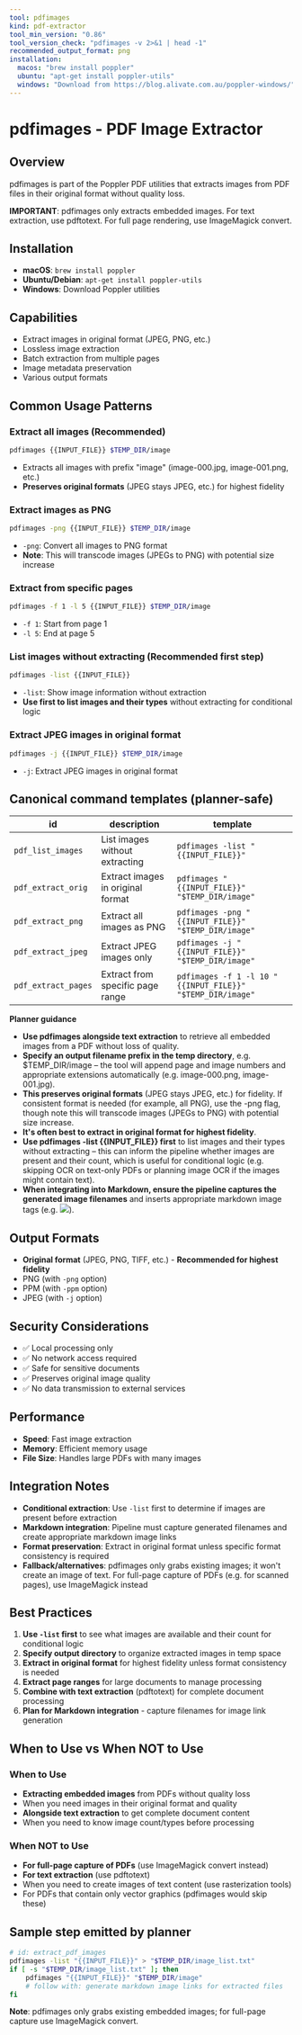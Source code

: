```yaml
---
tool: pdfimages
kind: pdf-extractor
tool_min_version: "0.86"
tool_version_check: "pdfimages -v 2>&1 | head -1"
recommended_output_format: png
installation:
  macos: "brew install poppler"
  ubuntu: "apt-get install poppler-utils"
  windows: "Download from https://blog.alivate.com.au/poppler-windows/"
---
```


# pdfimages - PDF Image Extractor

## Overview

pdfimages is part of the Poppler PDF utilities that extracts images from PDF files in their original format without quality loss.

**IMPORTANT**: pdfimages only extracts embedded images. For text extraction, use pdftotext. For full page rendering, use ImageMagick convert.

## Installation

- **macOS**: `brew install poppler`
- **Ubuntu/Debian**: `apt-get install poppler-utils`
- **Windows**: Download Poppler utilities

## Capabilities

- Extract images in original format (JPEG, PNG, etc.)
- Lossless image extraction
- Batch extraction from multiple pages
- Image metadata preservation
- Various output formats

## Common Usage Patterns

### Extract all images (Recommended)

```bash
pdfimages {{INPUT_FILE}} $TEMP_DIR/image
```

- Extracts all images with prefix "image" (image-000.jpg, image-001.png, etc.)
- **Preserves original formats** (JPEG stays JPEG, etc.) for highest fidelity

### Extract images as PNG

```bash
pdfimages -png {{INPUT_FILE}} $TEMP_DIR/image
```

- `-png`: Convert all images to PNG format
- **Note**: This will transcode images (JPEGs to PNG) with potential size increase

### Extract from specific pages

```bash
pdfimages -f 1 -l 5 {{INPUT_FILE}} $TEMP_DIR/image
```

- `-f 1`: Start from page 1
- `-l 5`: End at page 5

### List images without extracting (Recommended first step)

```bash
pdfimages -list {{INPUT_FILE}}
```

- `-list`: Show image information without extraction
- **Use first to list images and their types** without extracting for conditional logic

### Extract JPEG images in original format

```bash
pdfimages -j {{INPUT_FILE}} $TEMP_DIR/image
```

- `-j`: Extract JPEG images in original format

## Canonical command templates (planner-safe)

| id                | description                          | template |
|-------------------|--------------------------------------|----------|
| `pdf_list_images` | List images without extracting       | `pdfimages -list "{{INPUT_FILE}}"` |
| `pdf_extract_orig`| Extract images in original format    | `pdfimages "{{INPUT_FILE}}" "$TEMP_DIR/image"` |
| `pdf_extract_png` | Extract all images as PNG            | `pdfimages -png "{{INPUT_FILE}}" "$TEMP_DIR/image"` |
| `pdf_extract_jpeg`| Extract JPEG images only             | `pdfimages -j "{{INPUT_FILE}}" "$TEMP_DIR/image"` |
| `pdf_extract_pages`| Extract from specific page range    | `pdfimages -f 1 -l 10 "{{INPUT_FILE}}" "$TEMP_DIR/image"` |

**Planner guidance**

- **Use pdfimages alongside text extraction** to retrieve all embedded images from a PDF without loss of quality.
- **Specify an output filename prefix in the temp directory**, e.g. $TEMP_DIR/image – the tool will append page and image numbers and appropriate extensions automatically (e.g. image-000.png, image-001.jpg).
- **This preserves original formats** (JPEG stays JPEG, etc.) for fidelity. If consistent format is needed (for example, all PNG), use the -png flag, though note this will transcode images (JPEGs to PNG) with potential size increase.
- **It's often best to extract in original format for highest fidelity**.
- **Use pdfimages -list {{INPUT_FILE}} first** to list images and their types without extracting – this can inform the pipeline whether images are present and their count, which is useful for conditional logic (e.g. skipping OCR on text-only PDFs or planning image OCR if the images might contain text).
- **When integrating into Markdown, ensure the pipeline captures the generated image filenames** and inserts appropriate markdown image tags (e.g. ![](image-001.png)).

## Output Formats

- **Original format** (JPEG, PNG, TIFF, etc.) - **Recommended for highest fidelity**
- PNG (with `-png` option)
- PPM (with `-ppm` option)
- JPEG (with `-j` option)

## Security Considerations

- ✅ Local processing only
- ✅ No network access required
- ✅ Safe for sensitive documents
- ✅ Preserves original image quality
- ✅ No data transmission to external services

## Performance

- **Speed**: Fast image extraction
- **Memory**: Efficient memory usage
- **File Size**: Handles large PDFs with many images

## Integration Notes

- **Conditional extraction**: Use `-list` first to determine if images are present before extraction
- **Markdown integration**: Pipeline must capture generated filenames and create appropriate markdown image links
- **Format preservation**: Extract in original format unless specific format consistency is required
- **Fallback/alternatives**: pdfimages only grabs existing images; it won't create an image of text. For full-page capture of PDFs (e.g. for scanned pages), use ImageMagick instead

## Best Practices

1. **Use `-list` first** to see what images are available and their count for conditional logic
2. **Specify output directory** to organize extracted images in temp space
3. **Extract in original format** for highest fidelity unless format consistency is needed
4. **Extract page ranges** for large documents to manage processing
5. **Combine with text extraction** (pdftotext) for complete document processing
6. **Plan for Markdown integration** - capture filenames for image link generation

## When to Use vs When NOT to Use

### When to Use

- **Extracting embedded images** from PDFs without quality loss
- When you need images in their original format and quality
- **Alongside text extraction** to get complete document content
- When you need to know image count/types before processing

### When NOT to Use

- **For full-page capture of PDFs** (use ImageMagick convert instead)
- **For text extraction** (use pdftotext)
- When you need to create images of text content (use rasterization tools)
- For PDFs that contain only vector graphics (pdfimages would skip these)

## Sample step emitted by planner

```bash
# id: extract_pdf_images
pdfimages -list "{{INPUT_FILE}}" > "$TEMP_DIR/image_list.txt"
if [ -s "$TEMP_DIR/image_list.txt" ]; then
    pdfimages "{{INPUT_FILE}}" "$TEMP_DIR/image"
    # follow with: generate markdown image links for extracted files
fi
```

**Note**: pdfimages only grabs existing embedded images; for full-page capture use ImageMagick convert.
